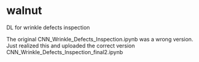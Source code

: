 # walnut
DL for wrinkle defects inspection

The original CNN_Wrinkle_Defects_Inspection.ipynb was a wrong version. 
Just realized this and uploaded the correct version CNN_Wrinkle_Defects_Inspection_final2.ipynb
